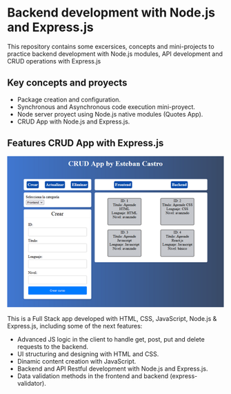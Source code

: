 # Backend development with Node.js and Express.js

This repository contains some excersices, concepts and mini-projects to practice backend development with Node.js modules, API development and CRUD operations with Express.js

## Key concepts and proyects

* Package creation and configuration.
* Synchronous and Asynchronous code execution mini-proyect.
* Node server proyect using Node.js native modules (Quotes App).
* CRUD App with Node.js and Express.js.

## Features CRUD App with Express.js

![CRUD App](./express/public/og-image.png)

This is a Full Stack app developed with HTML, CSS, JavaScript, Node.js & Express.js, including
some of the next features:

* Advanced JS logic in the client to handle get, post, put and delete requests to the backend.
* UI structuring and designing with HTML and CSS.
* Dinamic content creation with JavaScript.
* Backend and API Restful development with Node.js and Express.js.
* Data validation methods in the frontend and backend (express-validator).

